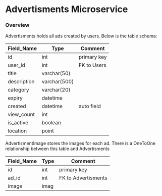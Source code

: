 # Advertisments Microservice

### Overview

Advertisments holds all ads created by users. Below is the table schema:

| Field_Name  | Type          | Comment             |
| ----------- | ------------- | -----------         |
| id          | int           | primary key         |
| user_id     | int           | FK to Users         |
| title       | varchar(50)   |                     |
| description | varchar(500)  |                     |
| category    | varchar(20)   |                     |
| expiry      | datetime      |                     |
| created     | datetime      | auto field          |
| view_count  | int           |                     |
| is_active   | boolean       |                     |
| location    | point         |                     |

AdvertismentImage stores the images for each ad. There is a OneToOne relationship between this table
and Advertisments

| Field_Name  | Type          | Comment             |
| ----------- | ------------- | -----------         |
| id          | int           | primary key         |
| ad_id       | int           | FK to Advertisments |
| image       | imag          |                     |
